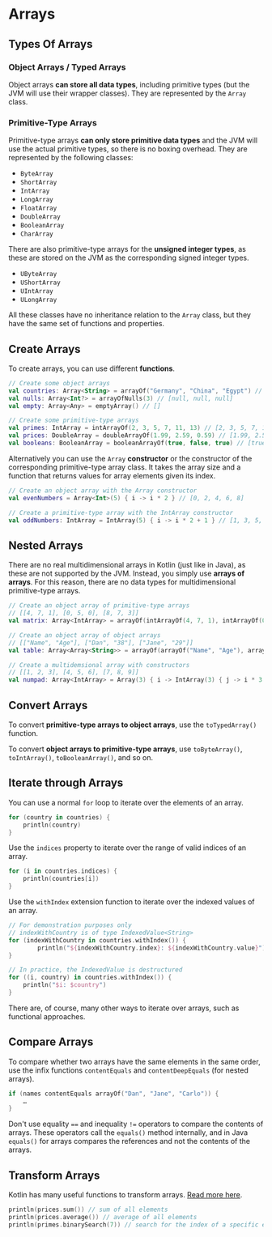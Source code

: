 # Arrays

## Types Of Arrays

### Object Arrays / Typed Arrays
Object arrays **can store all data types**, including primitive types (but the JVM will use their wrapper classes). They are represented by the `Array` class.

### Primitive-Type Arrays
Primitive-type arrays **can only store primitive data types** and the JVM will use the actual primitive types, so there is no boxing overhead. They are represented by the following classes:
- `ByteArray`
- `ShortArray`
- `IntArray`
- `LongArray`
- `FloatArray`
- `DoubleArray`
- `BooleanArray`
- `CharArray`

There are also primitive-type arrays for the **unsigned integer types**, as these are stored on the JVM as the corresponding signed integer types.
- `UByteArray`
- `UShortArray`
- `UIntArray`
- `ULongArray`

All these classes have no inheritance relation to the `Array` class, but they have the same set of functions and properties.

## Create Arrays

To create arrays, you can use different **functions**.
```kotlin
// Create some object arrays
val countries: Array<String> = arrayOf("Germany", "China", "Egypt") // ["Germany", "China", "Egypt"]
val nulls: Array<Int?> = arrayOfNulls(3) // [null, null, null]
val empty: Array<Any> = emptyArray() // []

// Create some primitive-type arrays
val primes: IntArray = intArrayOf(2, 3, 5, 7, 11, 13) // [2, 3, 5, 7, 11, 13]
val prices: DoubleArray = doubleArrayOf(1.99, 2.59, 0.59) // [1.99, 2.59, 0.59]
val booleans: BooleanArray = booleanArrayOf(true, false, true) // [true, false, true]
```
Alternatively you can use the `Array` **constructor** or the constructor of the corresponding primitive-type array class. It takes the array size and a function that returns values for array elements given its index.
```kotlin
// Create an object array with the Array constructor
val evenNumbers = Array<Int>(5) { i -> i * 2 } // [0, 2, 4, 6, 8]

// Create a primitive-type array with the IntArray constructor
val oddNumbers: IntArray = IntArray(5) { i -> i * 2 + 1 } // [1, 3, 5, 7, 9]
```

## Nested Arrays

There are no real multidimensional arrays in Kotlin (just like in Java), as these are not supported by the JVM. Instead, you simply use **arrays of arrays**. For this reason, there are no data types for multidimensional primitive-type arrays.

```kotlin
// Create an object array of primitive-type arrays
// [[4, 7, 1], [0, 5, 0], [8, 7, 3]]
val matrix: Array<IntArray> = arrayOf(intArrayOf(4, 7, 1), intArrayOf(0, 5, 0), intArrayOf(8, 7, 3))

// Create an object array of object arrays
// [["Name", "Age"], ["Dan", "38"], ["Jane", "29"]]
val table: Array<Array<String>> = arrayOf(arrayOf("Name", "Age"), arrayOf("Dan", "38"), arrayOf("Jane", "29"))

// Create a multidemsional array with constructors
// [[1, 2, 3], [4, 5, 6], [7, 8, 9]]
val numpad: Array<IntArray> = Array(3) { i -> IntArray(3) { j -> i * 3 + j + 1 } }
```

## Convert Arrays

To convert **primitive-type arrays to object arrays**, use the `toTypedArray()` function.

To convert **object arrays to primitive-type arrays**, use `toByteArray()`, `toIntArray()`, `toBooleanArray()`, and so on.

## Iterate through Arrays

You can use a normal `for` loop to iterate over the elements of an array.
```kotlin
for (country in countries) {
    println(country)
}
```
Use the `indices` property to iterate over the range of valid indices of an array.
```kotlin
for (i in countries.indices) {
    println(countries[i])
}
```
Use the `withIndex` extension function to iterate over the indexed values of an array.
```kotlin
// For demonstration purposes only
// indexWithCountry is of type IndexedValue<String>
for (indexWithCountry in countries.withIndex()) {
        println("${indexWithCountry.index}: ${indexWithCountry.value}")
}

// In practice, the IndexedValue is destructured
for ((i, country) in countries.withIndex()) {
    println("$i: $country")
}
```
There are, of course, many other ways to iterate over arrays, such as functional approaches.

## Compare Arrays

To compare whether two arrays have the same elements in the same order, use the infix functions `contentEquals` and `contentDeepEquals` (for nested arrays).
```kotlin
if (names contentEquals arrayOf("Dan", "Jane", "Carlo")) {
    …
}
```
Don't use equality `==` and inequality `!=` operators to compare the contents of arrays. These operators call the `equals()` method internally, and in Java `equals()` for arrays compares the references and not the contents of the arrays.

## Transform Arrays

Kotlin has many useful functions to transform arrays. [Read more here](https://kotlinlang.org/api/latest/jvm/stdlib/kotlin/-array/).
```kotlin
println(prices.sum()) // sum of all elements
println(prices.average()) // average of all elements
println(primes.binarySearch(7)) // search for the index of a specific element using binary search
```
